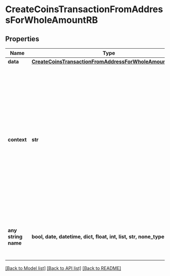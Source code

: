 # CreateCoinsTransactionFromAddressForWholeAmountRB


## Properties
Name | Type | Description | Notes
------------ | ------------- | ------------- | -------------
**data** | [**CreateCoinsTransactionFromAddressForWholeAmountRBData**](CreateCoinsTransactionFromAddressForWholeAmountRBData.md) |  | 
**context** | **str** | In batch situations the user can use the context to correlate responses with requests. This property is present regardless of whether the response was successful or returned as an error. &#x60;context&#x60; is specified by the user. | [optional] 
**any string name** | **bool, date, datetime, dict, float, int, list, str, none_type** | any string name can be used but the value must be the correct type | [optional]

[[Back to Model list]](../README.md#documentation-for-models) [[Back to API list]](../README.md#documentation-for-api-endpoints) [[Back to README]](../README.md)


